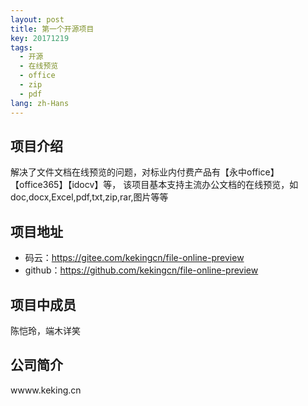 ```yaml
---
layout: post
title: 第一个开源项目
key: 20171219
tags:
  - 开源 
  - 在线预览
  - office
  - zip
  - pdf
lang: zh-Hans
---
```


## 项目介绍

解决了文件文档在线预览的问题，对标业内付费产品有【永中office】【office365】【idocv】等，
该项目基本支持主流办公文档的在线预览，如doc,docx,Excel,pdf,txt,zip,rar,图片等等

## 项目地址

- 码云：https://gitee.com/kekingcn/file-online-preview
- github：https://github.com/kekingcn/file-online-preview

## 项目中成员

陈恺玲，端木详笑

## 公司简介

wwww.keking.cn
